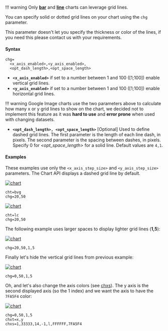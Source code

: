 !!! warning
    Only **[bar](/bar-charts)** and **[line](/line-charts)** charts can leverage grid lines.

You can specify solid or dotted grid lines on your chart using the `chg` parameter.

This parameter doesn't let you specify the thickness or color of the lines, if you need this please contact us with your requirements.

 <!-- For more ways to make lines across your chart, see shape markers (chm type h, H, v, or V), range markers (chm), and axis tick marks (chxtc). -->

#### Syntax

```
chg=
  <x_axis_enabled>,<y_axis_enabled>,
  <opt_dash_length>,<opt_space_length>
```

<!-- <opt_x_offset>,<opt_y_offset> -->

- **`<x_axis_enabled>`** if set to a number between 1 and 100 ([1;100]) enable vertical grid lines.
- **`<y_axis_enabled>`** if set to a number between 1 and 100 ([1;100]) enable horizontal grid lines.

!!! warning
    Google Image charts use the two parameters above to calculate how many x or y grid lines to show on the chart, we decided not to implement this feature as it was **hard to use** and **error prone** when used with changing datasets.


- **`<opt_dash_length>, <opt_space_length>`** [Optional] Used to define dashed grid lines. The first parameter is the length of each line dash, in pixels. The second parameter is the spacing between dashes, in pixels. Specify 0 for *<opt_space_length>* for a solid line. Default values are `4,1`.

<!-- - **`<opt_x_offset>,<opt_y_offset>`** [Optional] The number of units, according to the chart scale, to offset the x and y grid lines, respectively. Can be positive or negative values. If you specify this value, you must also specify all preceding values. Default values are 0,0. -->

#### Examples

These examples use only the `<x_axis_step_size>` and `<y_axis_step_size>` parameters. The Chart API displays a dashed grid line by default.

[![chart](https://image-charts.com/chart?chco=76A4FB&chd=t:50,30,10,60,65,90&chg=20,50&chls=2.0,0.0,0.0&chs=700x200&cht=bvg&chxl=0:|0|1|2|3|4|5|&chxr=1,0,100,25&chxt=x,y&icac=fgribreau&icretina=1&ichm=21f7a26d87c1d80c3cf7bfb89420212f57f9eb989070e1e44a2d22b0a4953f9d)](https://editor.image-charts.com/chart?chco=76A4FB&chd=t:50,30,10,60,65,90&chg=20,50&chls=2.0,0.0,0.0&chs=700x200&cht=bvg&chxl=0:|0|1|2|3|4|5|&chxr=1,0,100,25&chxt=x,y&icac=fgribreau&icretina=1&ichm=21f7a26d87c1d80c3cf7bfb89420212f57f9eb989070e1e44a2d22b0a4953f9d)

```
cht=bvg
chg=20,50
```

[![chart](https://image-charts.com/chart?chco=76A4FB&chd=s:cEAELFJHHHKUju9uuXUcd&chg=20,50&chls=2.0,0.0,0.0&chs=700x200&cht=lc&chxr=0,0,20,1|1,0,100,20&chxt=x,y&icac=fgribreau&icretina=1&ichm=c11bfa4834719befa1f16d3ef9c2f93bb5b125fda3a391cee5a22d372006b84d)](https://editor.image-charts.com/chart?chco=76A4FB&chd=s:cEAELFJHHHKUju9uuXUcd&chg=20,50&chls=2.0,0.0,0.0&chs=700x200&cht=lc&chxr=0,0,20,1|1,0,100,20&chxt=x,y&icac=fgribreau&icretina=1&ichm=c11bfa4834719befa1f16d3ef9c2f93bb5b125fda3a391cee5a22d372006b84d)

```
cht=lc
chg=20,50
```

The following example uses larger spaces to display lighter grid lines (**1,5**):

[![chart](https://image-charts.com/chart?chco=76A4FB&chd=s:cEAELFJHHHKUju9uuXUcd&chg=20,50,1,5&chls=2.0,0.0,0.0&chs=700x200&cht=lc&chxr=0,0,20,1|1,0,100,20&chxt=x,y&icac=fgribreau&icretina=1&ichm=53c946d2708babd1f29024dab2dc649fdbaab0ff2e082dea5cba42c72baf2b1d)](https://editor.image-charts.com/chart?chco=76A4FB&chd=s:cEAELFJHHHKUju9uuXUcd&chg=20,50,1,5&chls=2.0,0.0,0.0&chs=700x200&cht=lc&chxr=0,0,20,1|1,0,100,20&chxt=x,y&icac=fgribreau&icretina=1&ichm=53c946d2708babd1f29024dab2dc649fdbaab0ff2e082dea5cba42c72baf2b1d)

```
chg=20,50,1,5
```

Finally let's hide the vertical grid lines from previous example:

[![chart](https://image-charts.com/chart?chco=76A4FB&chd=s:cEAELFJHHHKUju9uuXUcd&chg=0,50,1,5&chls=2.0,0.0,0.0&chs=700x200&cht=lc&chxr=0,0,20,1|1,0,100,20&chxt=x,y&icac=fgribreau&icretina=1&ichm=d0c7f531eace6c5ded91461e09e3b5210c4547a84866917843be737e6fb55c41)](https://editor.image-charts.com/chart?chco=76A4FB&chd=s:cEAELFJHHHKUju9uuXUcd&chg=0,50,1,5&chls=2.0,0.0,0.0&chs=700x200&cht=lc&chxr=0,0,20,1|1,0,100,20&chxt=x,y&icac=fgribreau&icretina=1&ichm=d0c7f531eace6c5ded91461e09e3b5210c4547a84866917843be737e6fb55c41)

```
chg=0,50,1,5
```

Oh, and let's also change the axis colors (see [chxs](/reference/chart-axis/#axis-label-styles)). The y axis is the second displayed axis (so the 1 index) and we want the axis to have the `7FA5F4` color:

[![chart](https://image-charts.com/chart?chco=76A4FB&chd=s%3AcEAELFJHHHKUju9uuXUcd&chg=0%2C50%2C1%2C5&chls=2.0%2C0.0%2C0.0&chs=700x200&cht=lc&chxr=0%2C0%2C20%2C1%7C1%2C0%2C100%2C20&chxs=1%2C33333%2C14%2C-1%2Cl%2CFFFFFF%2C7FA5F4&chxt=x%2Cy&icac=fgribreau&icretina=1&ichm=228081a510c4cf83051aea8e04bae6a66cf9c2187dd2f8ae4e3c96166099a562)](https://editor.image-charts.com/chart?chco=76A4FB&chd=s%3AcEAELFJHHHKUju9uuXUcd&chg=0%2C50%2C1%2C5&chls=2.0%2C0.0%2C0.0&chs=700x200&cht=lc&chxr=0%2C0%2C20%2C1%7C1%2C0%2C100%2C20&chxs=1%2C33333%2C14%2C-1%2Cl%2CFFFFFF%2C7FA5F4&chxt=x%2Cy&icac=fgribreau&icretina=1&ichm=228081a510c4cf83051aea8e04bae6a66cf9c2187dd2f8ae4e3c96166099a562
)

```
chg=0,50,1,5
chxt=x,y
chxs=1,33333,14,-1,l,FFFFFF,7FA5F4
```
